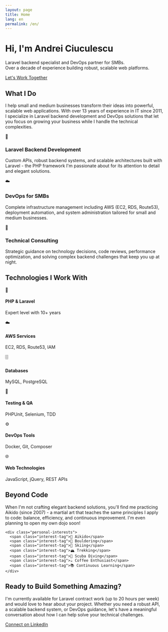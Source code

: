 ```yaml
---
layout: page
title: Home
lang: en
permalink: /en/
---
```


<div class="hero-section">
  <div class="wrapper">
    <h1>Hi, I'm Andrei Ciuculescu</h1>
    <p class="subtitle">Laravel backend specialist and DevOps partner for SMBs.<br>
    Over a decade of experience building robust, scalable web platforms.</p>
    <a href="/en/contact/" class="cta-button">Let's Work Together</a>
  </div>
</div>

## What I Do

I help small and medium businesses transform their ideas into powerful, scalable web applications. With over 13 years of experience in IT since 2011, I specialize in Laravel backend development and DevOps solutions that let you focus on growing your business while I handle the technical complexities.

<div class="services-grid">
  <div class="service-card">
    <div class="service-icon">🚀</div>
    <h3>Laravel Backend Development</h3>
    <p>Custom APIs, robust backend systems, and scalable architectures built with Laravel - the PHP framework I'm passionate about for its attention to detail and elegant solutions.</p>
  </div>
  
  <div class="service-card">
    <div class="service-icon">☁️</div>
    <h3>DevOps for SMBs</h3>
    <p>Complete infrastructure management including AWS (EC2, RDS, Route53), deployment automation, and system administration tailored for small and medium businesses.</p>
  </div>
  
  <div class="service-card">
    <div class="service-icon">🔧</div>
    <h3>Technical Consulting</h3>
    <p>Strategic guidance on technology decisions, code reviews, performance optimization, and solving complex backend challenges that keep you up at night.</p>
  </div>
</div>

<div class="skills-section">
  <div class="wrapper">
    <h2>Technologies I Work With</h2>
    <div class="skills-grid">
      <div class="skill-item">
        <div class="skill-icon">🐘</div>
        <h4>PHP & Laravel</h4>
        <p>Expert level with 10+ years</p>
      </div>
      <div class="skill-item">
        <div class="skill-icon">☁️</div>
        <h4>AWS Services</h4>
        <p>EC2, RDS, Route53, IAM</p>
      </div>
      <div class="skill-item">
        <div class="skill-icon">🗄️</div>
        <h4>Databases</h4>
        <p>MySQL, PostgreSQL</p>
      </div>
      <div class="skill-item">
        <div class="skill-icon">🧪</div>
        <h4>Testing & QA</h4>
        <p>PHPUnit, Selenium, TDD</p>
      </div>
      <div class="skill-item">
        <div class="skill-icon">⚙️</div>
        <h4>DevOps Tools</h4>
        <p>Docker, Git, Composer</p>
      </div>
      <div class="skill-item">
        <div class="skill-icon">🌐</div>
        <h4>Web Technologies</h4>
        <p>JavaScript, jQuery, REST APIs</p>
      </div>
    </div>
  </div>
</div>

<div class="personal-section">
  <div class="wrapper">
    <h2>Beyond Code</h2>
    <p>When I'm not crafting elegant backend solutions, you'll find me practicing Aikido (since 2007) - a martial art that teaches the same principles I apply to code: balance, efficiency, and continuous improvement. I'm even planning to open my own dojo soon!</p>
    
    <div class="personal-interests">
      <span class="interest-tag">🥋 Aikido</span>
      <span class="interest-tag">🧗 Bouldering</span>
      <span class="interest-tag">🎿 Skiing</span>
      <span class="interest-tag">🏔️ Trekking</span>
      <span class="interest-tag">🤿 Scuba Diving</span>
      <span class="interest-tag">☕ Coffee Enthusiast</span>
      <span class="interest-tag">📚 Continuous Learning</span>
    </div>
  </div>
</div>

## Ready to Build Something Amazing?

I'm currently available for Laravel contract work (up to 20 hours per week) and would love to hear about your project. Whether you need a robust API, a scalable backend system, or DevOps guidance, let's have a meaningful conversation about how I can help solve your technical challenges.

<div class="contact-section">
  <a href="https://www.linkedin.com/in/andrei-ciuculescu-021b9449/" class="linkedin-button" target="_blank">Connect on LinkedIn</a>
</div>